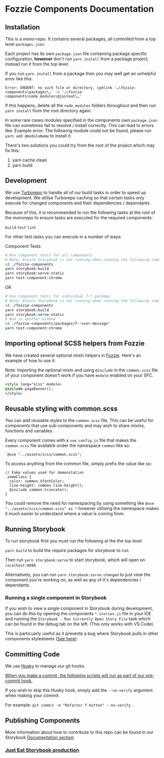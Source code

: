 # Fozzie Components Documentation


## Installation

This is a _mono-repo_.  It contains several packages, all controlled from a top level `packages.json`.

Each project has its own `package.json` file containing package specific configuration, **however** don't run `yarn install` from a package project; instead run it from the top level.

If you run `yarn install` from a package then you may well get an unhelpful error like this:

```none
Error: ENOENT: no such file or directory, symlink '…\fozzie-components\packages\…' -> '…\fozzie-components\node_modules\@justeat\…'
```

If this happens, delete all the `node_modules` folders throughout and then run `yarn install` from the root directory again.

In some rare cases modules specified in the components own `package.json` file can sometimes fail to resolve / install correctly. This can lead to errors like:
Example error: The following module could not be found, please run `yarn add @moduleName` to install it.

There's two solutions you could try from the root of the project which may fix this:

1. yarn cache clean
2. yarn build


## Development
We use [Turborepo](https://www.turborepo.org) to handle all of our build tasks in order to speed up development. We utilise Turborepo caching so that certain tasks only execute for changed components and their dependencies / dependants.

Because of this, it is recommended to run the following tasks at the root of the monorepo to ensure tasks are executed for the required components:

`build`
`test`
`lint`

For other test tasks you can execute in a number of ways:

Component Tests
 ```bash
 # Run Component tests for all components
 # Note: Ensure Storybook is not running when running the following commands
 cd ./fozzie-components
 yarn storybook:build
 yarn storybook:serve-static
 yarn test-component:chrome
 ```

 OR

 ```bash
 # Run Component tests for individual f-* package
 # Note: Ensure Storybook is not running when running the following commands
 cd ./fozzie-components
 yarn storybook:build
 yarn storybook:serve-static
 # And in another window
 cd ./fozzie-components/packages/f-*user-message*
 yarn test-component:chrome
 ```

## Importing optional SCSS helpers from Fozzie
We have created several optional mixin helpers in [Fozzie](https://github.com/justeat/fozzie/tree/master/src/scss/components/optional).
Here's an example of how to use it:

Note: Importing the optional mixin and using `@include` in the `common.scss` file of your component doesn't work if you have `module` enabled on your SFC.

```sass
<style lang="scss" module>
@include pageBanner();
</style>
```

## Reusable styling with common.scss
You can add reusable styles to the `common.scss` file. This can be useful for components that use sub-components and may wish to share mixins, functions and variables.

Every component comes with a `vue.config.js` file that makes the `common.scss` file available under the namespace `common` like so:
```
`@use "../assets/scss/common.scss";`
```
To access anything from the common file, simply prefix the value like so:

```
// Fake values used for demonstation
.someClass {
  color: common.$fontColor;
  line-height: common.line-height();
  @include common.truncate();
}
```

You could remove the need for namespacing by using something like `@use "../assets/scss/common.scss" as *` however utilising the namespace makes it much easier to understand where a value is coming from.

## Running Storybook

To run storybook first you must run the following at the the top level

`yarn build` to build the require packages for storybook to run.

Then run `yarn storybook:serve` to start storybook, which will open on `localhost:8080`.

Alternatively, you can run `yarn storybook:serve-changed` to just view the component you're working on, as well as any of it's dependencies / dependants.

### Running a single component in Storybook

If you wish to view a single component in Storybook during development, you can do this by opening the components `*.stories.js` file in your IDE and running the `Storybook - Run Currently Open Story File` task which can be found in the debug tab on the left. (This only works with VS Code).

This is particuarly useful as it prevents a bug where Storybook pulls in other components stylesheets ([See here](https://github.com/storybookjs/storybook/issues/729)).

## Committing Code

We use [Husky](https://github.com/typicode/husky) to manage our git hooks.

[When you make a commit, the following scripts will run as part of our pre-commit hook.](https://github.com/justeat/fozzie-components/blob/master/.husky/pre-commit)

If you wish to skip this Husky hook, simply add the `--no-verify` argument when making your commit.

For example: `git commit -m "Refactor f-button" --no-verify `.

## Publishing Components

More information about how to contribute to this repo can be found in our Storybook [Documentation section](https://vue.pie.design/?path=/story/documentation-getting-started-contributing--page)

### [Just Eat Storybook production](https://vue.pie.design/)
